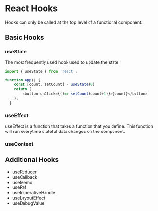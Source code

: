 # React Hooks
Hooks can only be called at the top level of a functional component.


## Basic Hooks

### useState
The most frequently used hook used to update the state
```JavaScript
import { useState } from 'react';

function App() {
    const [count, setCount] = useState(0)
    return (
        <button onClick={()=> setCount(count+1)}>{count}</button>
    );
  }
```

### useEffect
useEffect is a function that takes a function that you define. This function
 will run everytime stateful data changes on the component.
### useContext

## Additional Hooks
* useReducer
* useCallback
* useMemo
* useRef
* useImperativeHandle
* useLayoutEffect
* useDebugValue
